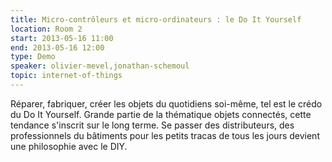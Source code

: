 ```yaml
---
title: Micro-contrôleurs et micro-ordinateurs : le Do It Yourself
location: Room 2
start: 2013-05-16 11:00
end: 2013-05-16 12:00
type: Demo
speaker: olivier-mevel,jonathan-schemoul
topic: internet-of-things
---
```


Réparer, fabriquer, créer les objets du quotidiens soi-même, tel est le crédo du Do It Yourself. Grande partie de la thématique objets connectés, cette tendance s'inscrit sur le long terme. Se passer des distributeurs, des professionnels du bâtiments pour les petits tracas de tous les jours devient une philosophie avec le DIY.